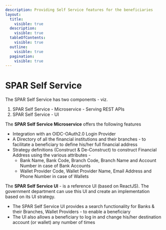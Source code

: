 ```yaml
---
description: Providing Self Service features for the beneficiaries
layout:
  title:
    visible: true
  description:
    visible: true
  tableOfContents:
    visible: true
  outline:
    visible: true
  pagination:
    visible: true
---
```


# SPAR Self Service

The SPAR Self Service has two components - viz.

1. SPAR Self Service - Microservice - Serving REST APIs
2. SPAR Self Service - UI

The **SPAR Self Service Microservice** offers the following features

* Integration with an OIDC-OAuth2.0 Login Provider
* A Directory of all the financial institutions and their branches - to facilitate a beneficiary to define his/her full financial address
* Strategy definitions (Construct & De-Construct) to construct Financial Address using the various attributes -
  * Bank Name, Bank Code, Branch Code, Branch Name and Account Number in case of Bank Accounts
  * Wallet Provider Code, Wallet Provider Name, Email Address and Phone Number in case of Wallets

The **SPAR Self Service UI** - is a reference UI (based on ReactJS). The government department can use this UI and create an implementation based on its UI strategy.

* The SPAR Self Service UI provides a search functionality for Banks & their Branches, Wallet Providers - to enable a beneficiary&#x20;
* The UI also allows a beneficiary to log in and change his/her destination account (or wallet) any number of times





&#x20;
